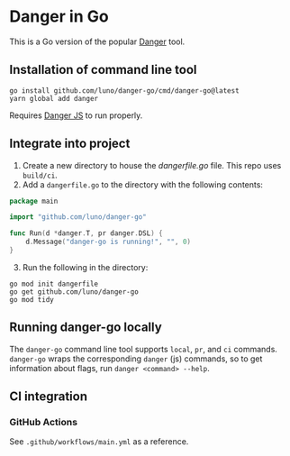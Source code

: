 # Danger in Go

This is a Go version of the popular [Danger](https://danger.systems/) tool.

## Installation of command line tool

```shell
go install github.com/luno/danger-go/cmd/danger-go@latest
yarn global add danger
```

Requires [Danger JS](https://danger.systems/js) to run properly.

## Integrate into project

1. Create a new directory to house the *dangerfile.go* file. This repo uses `build/ci`.
2. Add a `dangerfile.go` to the directory with the following contents:
```go
package main

import "github.com/luno/danger-go"

func Run(d *danger.T, pr danger.DSL) {
	d.Message("danger-go is running!", "", 0)
}
```
3. Run the following in the directory:
```shell
go mod init dangerfile
go get github.com/luno/danger-go
go mod tidy
```

## Running danger-go locally

The `danger-go` command line tool supports `local`, `pr`, and `ci` commands. `danger-go` wraps the corresponding `danger` (js) commands, so to get information about flags, run `danger <command> --help`.

## CI integration

### GitHub Actions
See `.github/workflows/main.yml` as a reference.
